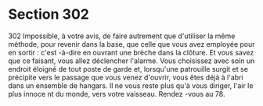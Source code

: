 # Section 302

302
Impossible, à votre avis, de  faire autrement que d'utiliser la
même méthode, pour revenir dans la base, que celle que vous
avez employée pour en sortir : c'est -à-dire en ouvrant une brèche
dans la clôture. Et vous savez que ce faisant, vous allez
déclencher l'alarme. Vous choisissez avec soin un endroit éloigné
de tout poste de garde et, lorsqu'une patrouille surgit et se
précipite vers le passage que vous venez d'ouvrir, vous êtes déjà à
l'abri dans un ensemble de hangars. Il ne vous reste plus qu'à
vous diriger, l'air le plus innoce nt du monde, vers votre vaisseau.
Rendez -vous au 78.